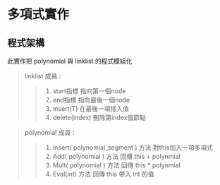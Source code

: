 # 多項式實作
## 程式架構
此實作把 polynomial 與 linklist 的程式模組化
> linklist 成員 :
>> 1. start指標  指向第一個node
>> 2. end指標  指向最後一個node
>> 3. insert(T)  在最後一項插入值
>> 4. delete(index)  刪除第index個節點

> polynomial 成員 :
>> 1. insert( polynomial_segment ) 方法 對this加入一項多項式
>> 2. Add( polynomial ) 方法 回傳 this + polynmial 
>> 3. Mult( polynomial ) 方法 回傳 this * polynmial
>> 4. Eval(int) 方法 回傳 this 帶入 int 的值
